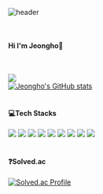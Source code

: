 ![header](https://capsule-render.vercel.app/api?type=rect&color=gradient&height=300&section=header&text=Jeongho%20Github&fontSize=90&animation=fadeIn)

<br>

#### Hi I'm Jeongho🙌
<br/>

<a href="https://hits.seeyoufarm.com"><img src="https://hits.seeyoufarm.com/api/count/incr/badge.svg?url=https%3A%2F%2Fgithub.com%2Fcuzzzu1318%2Fhit-counter&count_bg=%232FBCB2&title_bg=%23555555&icon=&icon_color=%23E7E7E7&title=hits&edge_flat=false"/></a>
<br/>
[![Jeongho's GitHub stats](https://github-readme-stats.vercel.app/api?username=cuzzzu1318)](https://github.com/cuzzzu1318/github-readme-stats)
<br/>
<br/>
#### 💻Tech Stacks
<div>
<img src="https://img.shields.io/badge/Java-007396?style=for-the-badge&logo=Java&logoColor=black">
<img src="https://img.shields.io/badge/Python-3776AB?style=for-the-badge&logo=Python&logoColor=black">
<img src="https://img.shields.io/badge/C++-00599C?style=for-the-badge&logo=C%2B%2B&logoColor=black">
<img src="https://img.shields.io/badge/Lua-2C2D72?style=for-the-badge&logo=Lua&logoColor=black">
<img src="https://img.shields.io/badge/MYSQL-4479A1?style=for-the-badge&logo=MySQL&logoColor=black">
<img src="https://img.shields.io/badge/AWS-232F3E?style=for-the-badge&logo=amazonaws&logoColor=black">
<img src="https://img.shields.io/badge/HTML-E34F26?style=for-the-badge&logo=HTML5&logoColor=black">
<img src="https://img.shields.io/badge/CSS-1572B6?style=for-the-badge&logo=CSS3&logoColor=black">
<img src="https://img.shields.io/badge/PHP-777BB4?style=for-the-badge&logo=PHP&logoColor=black">
    
</div>
<br/>

#### ❓Solved.ac

[![Solved.ac Profile](http://mazassumnida.wtf/api/generate_badge?boj=cuzzzu1318)](https://solved.ac/cuzzzu1318)

